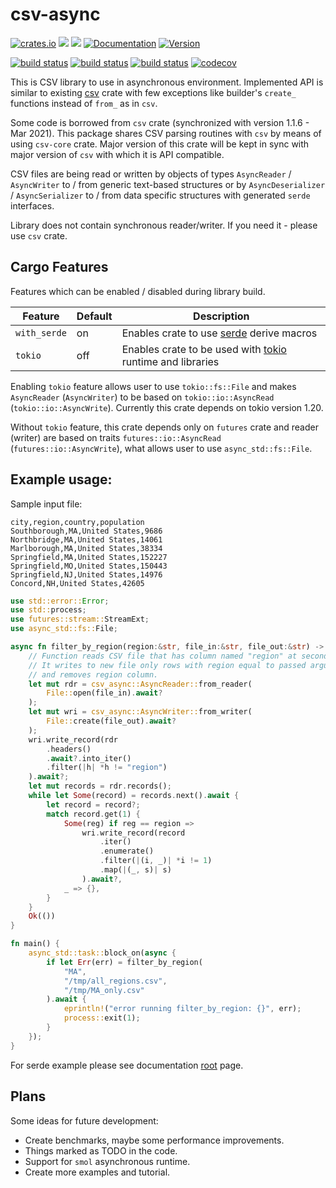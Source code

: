 # csv-async
[![crates.io](https://img.shields.io/crates/v/csv-async)](https://crates.io/crates/csv-async)
[![](https://img.shields.io/crates/d/csv-async.svg)](https://crates.io/crates/csv-async)
[![](https://img.shields.io/crates/dv/csv-async.svg)](https://crates.io/crates/csv-async)
[![Documentation](https://docs.rs/csv-async/badge.svg)](https://docs.rs/csv-async)
[![Version](https://img.shields.io/badge/rustc-1.56+-ab6000.svg)](https://blog.rust-lang.org/2021/10/21/Rust-1.56.0.html)

[![build status](https://github.com/gwierzchowski/csv-async/workflows/Linux/badge.svg?branch=master&event=push)](https://github.com/gwierzchowski/csv-async/actions?query=workflow%3ALinux)
[![build status](https://github.com/gwierzchowski/csv-async/workflows/Windows/badge.svg?branch=master&event=push)](https://github.com/gwierzchowski/csv-async/actions?query=workflow%3AWindows)
[![build status](https://github.com/gwierzchowski/csv-async/workflows/MacOS/badge.svg?branch=master&event=push)](https://github.com/gwierzchowski/csv-async/actions?query=workflow%3AMacOS)
[![codecov](https://codecov.io/gh/gwierzchowski/csv-async/branch/master/graph/badge.svg)](https://codecov.io/gh/gwierzchowski/csv-async)

This is CSV library to use in asynchronous environment.
Implemented API is similar to existing [csv](https://github.com/BurntSushi/rust-csv) crate with few exceptions like builder's `create_` functions instead of `from_` as in `csv`.

Some code is borrowed from `csv` crate (synchronized with version 1.1.6 - Mar 2021).
This package shares CSV parsing routines with `csv` by means of using `csv-core` crate.
Major version of this crate will be kept in sync with major version of `csv` with which it is API compatible.

CSV files are being read or written by objects of types `AsyncReader` / `AsyncWriter` to / from generic 
text-based structures or by `AsyncDeserializer` / `AsyncSerializer` to / from data specific structures with generated `serde` interfaces.

Library does not contain synchronous reader/writer. If you need it - please use `csv` crate.

## Cargo Features
Features which can be enabled / disabled during library build.

| Feature      | Default | Description |
|--------------|---------|-------------|
| `with_serde` | on      | Enables crate to use [serde](https://serde.rs) derive macros |
| `tokio`      | off     | Enables crate to be used with [tokio](https://tokio.rs) runtime and libraries |

Enabling `tokio` feature allows user to use `tokio::fs::File` and makes `AsyncReader` (`AsyncWriter`) 
to be based on `tokio::io::AsyncRead` (`tokio::io::AsyncWrite`). Currently this crate depends on tokio version 1.20.

Without `tokio` feature, this crate depends only on `futures` crate and reader (writer) are based on traits `futures::io::AsyncRead` (`futures::io::AsyncWrite`), what allows user to use `async_std::fs::File`.

## Example usage:  
Sample input file:
```csv
city,region,country,population
Southborough,MA,United States,9686
Northbridge,MA,United States,14061
Marlborough,MA,United States,38334
Springfield,MA,United States,152227
Springfield,MO,United States,150443
Springfield,NJ,United States,14976
Concord,NH,United States,42605
```

```rust
use std::error::Error;
use std::process;
use futures::stream::StreamExt;
use async_std::fs::File;

async fn filter_by_region(region:&str, file_in:&str, file_out:&str) -> Result<(), Box<dyn Error>> {
    // Function reads CSV file that has column named "region" at second position (index = 1).
    // It writes to new file only rows with region equal to passed argument
    // and removes region column.
    let mut rdr = csv_async::AsyncReader::from_reader(
        File::open(file_in).await?
    );
    let mut wri = csv_async::AsyncWriter::from_writer(
        File::create(file_out).await?
    );
    wri.write_record(rdr
        .headers()
        .await?.into_iter()
        .filter(|h| *h != "region")
    ).await?;
    let mut records = rdr.records();
    while let Some(record) = records.next().await {
        let record = record?;
        match record.get(1) {
            Some(reg) if reg == region => 
                wri.write_record(record
                    .iter()
                    .enumerate()
                    .filter(|(i, _)| *i != 1)
                    .map(|(_, s)| s)
                ).await?,
            _ => {},
        }
    }
    Ok(())
}

fn main() {
    async_std::task::block_on(async {
        if let Err(err) = filter_by_region(
            "MA",
            "/tmp/all_regions.csv",
            "/tmp/MA_only.csv"
        ).await {
            eprintln!("error running filter_by_region: {}", err);
            process::exit(1);
        }
    });
}
```

For serde example please see documentation [root](https://docs.rs/csv-async) page.

## Plans
Some ideas for future development:

- Create benchmarks, maybe some performance improvements.
- Things marked as TODO in the code.
- Support for `smol` asynchronous runtime.
- Create more examples and tutorial.
